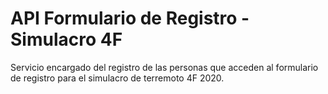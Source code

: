 # API Formulario de Registro - Simulacro 4F

Servicio encargado del registro de las personas que acceden al formulario de registro para el simulacro de terremoto 4F 2020.
